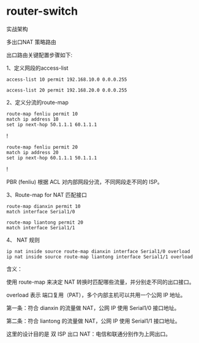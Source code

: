 # router-switch

实战架构

多出口NAT 策略路由

出口路由关键配置步骤如下:


1、定义网段的access-list

```shell
access-list 10 permit 192.168.10.0 0.0.0.255
```

```shell
access-list 20 permit 192.168.20.0 0.0.0.255
```

2、定义分流的route-map

```shell
route-map fenliu permit 10
match ip address 10
set ip next-hop 50.1.1.1 60.1.1.1
```
!         
```shell
route-map fenliu permit 20
match ip address 20
set ip next-hop 60.1.1.1 50.1.1.1
```
!  

PBR (fenliu) 根据 ACL 对内部网段分流，不同网段走不同的 ISP。

3、Route-map for NAT 匹配接口

```shell
route-map dianxin permit 10
match interface Serial1/0
```

```shell
route-map liantong permit 20
match interface Serial1/1
```


4、 NAT 规则

```shell
ip nat inside source route-map dianxin interface Serial1/0 overload
ip nat inside source route-map liantong interface Serial1/1 overload
```

含义：

使用 route-map 来决定 NAT 转换时匹配哪些流量，并分别走不同的出口接口。

overload 表示 端口复用（PAT），多个内部主机可以共用一个公网 IP 地址。

第一条：符合 dianxin 的流量做 NAT，公网 IP 使用 Serial1/0 接口地址。

第二条：符合 liantong 的流量做 NAT，公网 IP 使用 Serial1/1 接口地址。

这里的设计目的是 双 ISP 出口 NAT：电信和联通分别作为上网出口。

